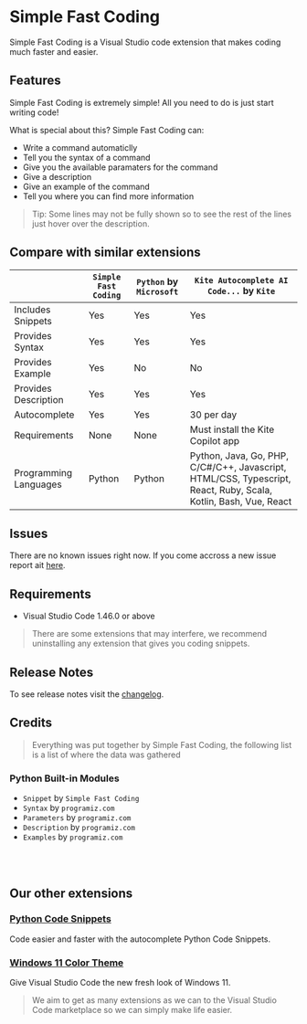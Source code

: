 # Simple Fast Coding

Simple Fast Coding is a Visual Studio code extension that makes coding much faster and easier.

## Features

Simple Fast Coding is extremely simple!
All you need to do is just start writing code!

What is special about this?
Simple Fast Coding can:

* Write a command automaticlly
* Tell you the syntax of a command
* Give you the available paramaters for the command
* Give a description
* Give an example of the command
* Tell you where you can find more information

> Tip: Some lines may not be fully shown so to see the rest of the lines just hover over the description.

## Compare with similar extensions


|   | `Simple Fast Coding` | `Python` by `Microsoft` | `Kite Autocomplete AI Code...` by `Kite` |
| - | - | - | - |
| Includes Snippets | Yes | Yes | Yes |
| Provides Syntax | Yes | Yes | Yes |
| Provides Example | Yes | No | No |
| Provides Description | Yes | Yes | Yes |
| Autocomplete | Yes | Yes | 30 per day |
| Requirements | None | None | Must install the Kite Copilot app |
| Programming Languages | Python | Python | Python, Java, Go, PHP, C/C#/C++, Javascript, HTML/CSS, Typescript, React, Ruby, Scala, Kotlin, Bash, Vue, React |

## Issues

There are no known issues right now. If you come accross a new issue report ait [here](https://github.com/ExtesnionCreator/PythonCodeSnippets/issues).

## Requirements

* Visual Studio Code 1.46.0 or above

> There are some extensions that may interfere, we recommend uninstalling any extension that gives you coding snippets.

## Release Notes

To see release notes visit the [changelog](https://marketplace.visualstudio.com/items/SimpleFastCoding.simple-fast-coding/changelog).

## Credits

> Everything was put together by Simple Fast Coding, the following list is a list of where the data was gathered

### Python Built-in Modules

* `Snippet` by `Simple Fast Coding`
* `Syntax` by `programiz.com`
* `Parameters` by `programiz.com`
* `Description` by `programiz.com`
* `Examples` by `programiz.com`

<br><br>

## Our other extensions

### [Python Code Snippets](https://marketplace.visualstudio.com/items?itemName=ExtensionCreator.python-code-snippets)
Code easier and faster with the autocomplete Python Code Snippets.
### [Windows 11 Color Theme](https://marketplace.visualstudio.com/items?itemName=ExtensionCreator.windows-11-color-theme)
Give Visual Studio Code the new fresh look of Windows 11.

> We aim to get as many extensions as we can to the Visual Studio Code marketplace so we can simply make life easier.
